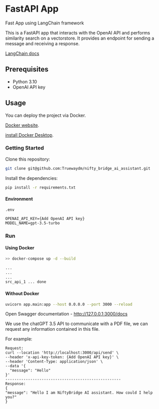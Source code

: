 # FastAPI App

Fast App using LangChain framework

This is a FastAPI app that interacts with the OpenAI API and performs similarity search on a vectorstore. It provides an endpoint for sending a message and receiving a response.

[LangChain docs](https://python.langchain.com/docs/get_started/introduction.html)

## Prerequisites

- Python 3.10
- OpenAI API key

## Usage

You can deploy the project via Docker.

[Docker website](https://www.docker.com/).

[install Docker Desktop](https://www.docker.com/products/docker-desktop/).

### Getting Started
Clone this repository:

```bash
git clone git@github.com:Truewaydm/nifty_bridge_ai_assistant.git
````

Install the dependencies:

```bash
pip install -r requirements.txt
 ````
#### Environment

`.env`

```
OPENAI_API_KEY={Add OpenAI API key}
MODEL_NAME=gpt-3.5-turbo
```

### Run
#### Using Docker

```bash
>> docker-compose up -d --build

...
...
...
src_api_1 ... done
```
#### Without Docker
```bash
uvicorn app.main:app --host 0.0.0.0 --port 3000 --reload
```

Open Swagger documentation - http://127.0.0.1:3000/docs

We use the chatGPT 3.5 API to communicate with a PDF file, 
we can request any information contained in this file.

For example:
```
Request:
curl --location 'http://localhost:3000/api/send' \
--header 'x-api-key-token: {Add OpenAI API key}' \
--header 'Content-Type: application/json' \
--data '{
  "message": "Hello"
}'
---------------------------------------------------
Response:
{
"message": "Hello I am NiftyBridge AI assistant. How could I help you?"
}
```